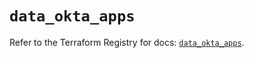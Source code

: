 # `data_okta_apps`

Refer to the Terraform Registry for docs: [`data_okta_apps`](https://registry.terraform.io/providers/okta/okta/4.12.0/docs/data-sources/apps).
